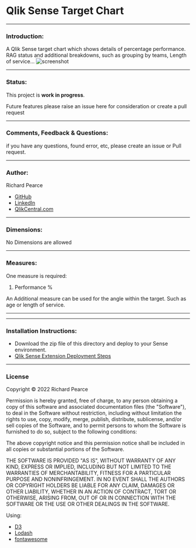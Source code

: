 # Qlik Sense Target Chart

---

### Introduction:

A Qlik Sense target chart which shows details of percentage performance. RAG status and additional breakdowns, such as grouping by teams, Length of service...
![screenshot](Screenshot_2022-11-22_152019.png)

---

### Status:

This project is **work in progress**.

Future features please raise an issue here for consideration or create a pull request

---

### Comments, Feedback & Questions:

if you have any questions, found error, etc, please create an issue or Pull request.

---

### Author:

Richard Pearce

- [GitHub](https://github.com/RichardPearce60)
- [LinkedIn](https://www.linkedin.com/in/richard-pearce-19ab6041/)
- [QlikCentral.com](http://www.qlikcentral.com)

---

### Dimensions:

No Dimensions are allowed

---

### Measures:

One measure is required:

1. Performance %

An Additional measure can be used for the angle within the target. Such as age or length of service.

---

---

### Installation Instructions:

- Download the zip file of this directory and deploy to your Sense environment.
- [Qlik Sense Extension Deployment Steps](https://help.qlik.com/en-US/sense-developer/August2022/Subsystems/Extensions/Content/Sense_Extensions/Howtos/deploy-extensions.htm)

---

### License

Copyright © 2022 Richard Pearce

Permission is hereby granted, free of charge, to any person obtaining a copy of this software and associated documentation files (the "Software"), to deal in the Software without restriction, including without limitation the rights to use, copy, modify, merge, publish, distribute, sublicense, and/or sell copies of the Software, and to permit persons to whom the Software is furnished to do so, subject to the following conditions:

The above copyright notice and this permission notice shall be included in all copies or substantial portions of the Software.

THE SOFTWARE IS PROVIDED "AS IS", WITHOUT WARRANTY OF ANY KIND, EXPRESS OR IMPLIED, INCLUDING BUT NOT LIMITED TO THE WARRANTIES OF MERCHANTABILITY, FITNESS FOR A PARTICULAR PURPOSE AND NONINFRINGEMENT. IN NO EVENT SHALL THE AUTHORS OR COPYRIGHT HOLDERS BE LIABLE FOR ANY CLAIM, DAMAGES OR OTHER LIABILITY, WHETHER IN AN ACTION OF CONTRACT, TORT OR OTHERWISE, ARISING FROM, OUT OF OR IN CONNECTION WITH THE SOFTWARE OR THE USE OR OTHER DEALINGS IN THE SOFTWARE.

Using:

- [D3](https://github.com/d3/d3)
- [Lodash](https://github.com/lodash/lodash)
- [fontawesome](https://fontawesome.com/icons?d=gallery)
